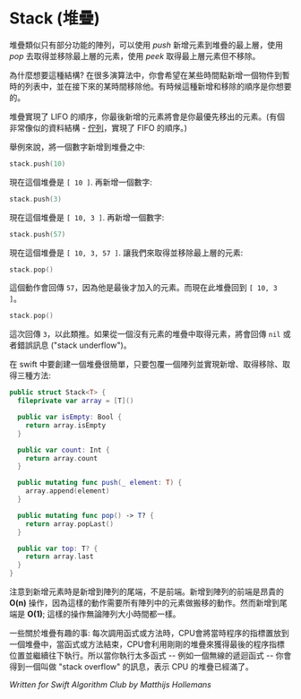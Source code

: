 # Stack (堆疊)

<!--
A stack is like an array but with limited functionality. You can only *push* to add a new element to the top of the stack, *pop* to remove the element from the top, and *peek* at the top element without popping it off.
-->
堆疊類似只有部分功能的陣列，可以使用 _push_ 新增元素到堆疊的最上層，使用 _pop_ 去取得並移除最上層的元素，使用 _peek_ 取得最上層元素但不移除。


<!--
Why would you want to do this? Well, in many algorithms you want to add objects to a temporary list at some point and then pull them off this list again at a later time. Often the order in which you add and remove these objects matters.
-->
為什麼想要這種結構? 在很多演算法中，你會希望在某些時間點新增一個物件到暫時的列表中，並在接下來的某時間移除他。有時候這種新增和移除的順序是你想要的。

<!--
A stack gives you a LIFO or last-in first-out order. The element you pushed last is the first one to come off with the next pop. (A very similar data structure, the [queue](../Queue/), is FIFO or first-in first-out.)
-->

堆疊實現了 LIFO 的順序，你最後新增的元素將會是你最優先移出的元素。(有個非常像似的資料結構 - [佇列](../Queue)，實現了 FIFO 的順序。)

<!--
For example, let's push a number on the stack:
-->

舉例來說，將一個數字新增到堆疊之中:

```swift
stack.push(10)
```
<!--
The stack is now `[ 10 ]`. Push the next number:
-->

現在這個堆疊是 `[ 10 ]`. 再新增一個數字:

```swift
stack.push(3)
```

<!--
The stack is now `[ 10, 3 ]`. Push one more number:
-->


現在這個堆疊是 ` [ 10, 3 ] `. 再新增一個數字:

```swift
stack.push(57)
```

<!--
The stack is now `[ 10, 3, 57 ]`. Let's pop the top number off the stack:
-->


現在這個堆疊是 ` [ 10, 3, 57 ] `. 讓我們來取得並移除最上層的元素:

```swift
stack.pop()
```

<!--
This returns `57`, because that was the most recent number we pushed. The stack is `[ 10, 3 ]` again.
-->


這個動作會回傳 `57`，因為他是最後才加入的元素。而現在此堆疊回到 ` [ 10, 3 ] `。

```swift
stack.pop()
```

<!--
This returns `3`, and so on. If the stack is empty, popping returns `nil` or in some implementations it gives an error message ("stack underflow").
-->


這次回傳 `3`，以此類推。如果從一個沒有元素的堆疊中取得元素，將會回傳 `nil` 或者錯誤訊息 ("stack underflow")。



<!--
A stack is easy to create in Swift. It's just a wrapper around an array that just lets you push, pop, and look at the top element of the stack:
-->

在 swift 中要創建一個堆疊很簡單，只要包覆一個陣列並實現新增、取得移除、取得三種方法:


```swift
public struct Stack<T> {
  fileprivate var array = [T]()

  public var isEmpty: Bool {
    return array.isEmpty
  }

  public var count: Int {
    return array.count
  }

  public mutating func push(_ element: T) {
    array.append(element)
  }

  public mutating func pop() -> T? {
    return array.popLast()
  }

  public var top: T? {
    return array.last
  }
}
```


<!--
Notice that a push puts the new element at the end of the array, not the beginning. Inserting at the beginning of an array is expensive, an **O(n)** operation, because it requires all existing array elements to be shifted in memory. Adding at the end is **O(1)**; it always takes the same amount of time, regardless of the size of the array.
-->


注意到新增元素時是新增到陣列的尾端，不是前端。新增到陣列的前端是昂貴的 **O(n)** 操作，因為這樣的動作需要所有陣列中的元素做搬移的動作。然而新增到尾端是 **O(1)**; 這樣的操作無論陣列大小時間都一樣。


<!--
Fun fact about stacks: Each time you call a function or a method, the CPU places the return address on a stack. When the function ends, the CPU uses that return address to jump back to the caller. That's why if you call too many functions -- for example in a recursive function that never ends -- you get a so-called "stack overflow" as the CPU stack has run out of space.
-->

一些關於堆疊有趣的事: 每次調用函式或方法時，CPU會將當時程序的指標置放到一個堆疊中，當函式或方法結束，CPU會利用剛剛的堆疊來獲得最後的程序指標位置並繼續往下執行。所以當你執行太多函式 -- 例如一個無線的遞迴函式 -- 你會得到一個叫做 "stack overflow" 的訊息，表示 CPU 的堆疊已經滿了。

*Written for Swift Algorithm Club by Matthijs Hollemans*
